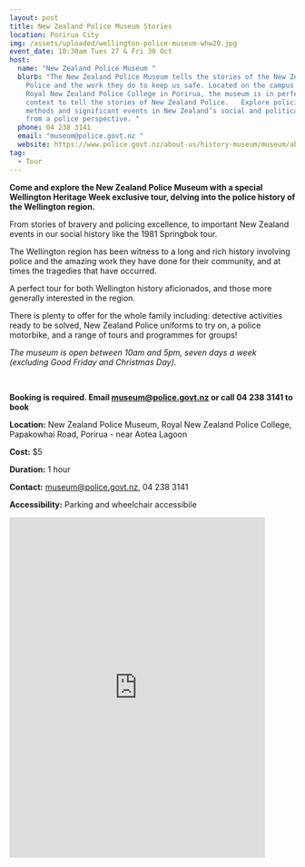 ```yaml
---
layout: post
title: New Zealand Police Museum Stories
location: Porirua City
img: /assets/uploaded/wellington-police-museum-whw20.jpg
event_date: 10:30am Tues 27 & Fri 30 Oct
host:
  name: "New Zealand Police Museum "
  blurb: "The New Zealand Police Museum tells the stories of the New Zealand
    Police and the work they do to keep us safe. Located on the campus of the
    Royal New Zealand Police College in Porirua, the museum is in perfect
    context to tell the stories of New Zealand Police.   Explore policing
    methods and significant events in New Zealand’s social and political history
    from a police perspective. "
  phone: 04 238 3141
  email: "museum@police.govt.nz "
  website: https://www.police.govt.nz/about-us/history-museum/museum/about-museum
tag:
  - Tour
---
```

**Come and explore the New Zealand Police Museum with a special Wellington Heritage Week exclusive tour, delving into the police history of the Wellington region.** 

From stories of bravery and policing excellence, to important New Zealand events in our social history like the 1981 Springbok tour. 

The Wellington region has been witness to a long and rich history involving police and the amazing work they have done for their community, and at times the tragedies that have occurred. 

A perfect tour for both Wellington history aficionados, and those more generally interested in the region.

There is plenty to offer for the whole family including: detective activities ready to be solved, New Zealand Police uniforms to try on, a police motorbike, and a range of tours and programmes for groups!

*The museum is open between 10am and 5pm, seven days a week (excluding Good Friday and Christmas Day).* 

<br>

**Booking is required. Email museum@police.govt.nz or call 04 238 3141 to book**

**Location:** New Zealand Police Museum, Royal New Zealand Police College, Papakowhai Road, Porirua - near Aotea Lagoon

**Cost:** $5

**Duration:** 1 hour

**Contact:** museum@police.govt.nz, 04 238 3141

**Accessibility:** Parking and wheelchair accessibile 

<iframe src="https://www.facebook.com/plugins/page.php?href=https%3A%2F%2Fwww.facebook.com%2FNewZealandPoliceMuseum%2F&tabs=timeline&width=450&height=600&small_header=false&adapt_container_width=true&hide_cover=false&show_facepile=true&appId" width="450" height="600" style="border:none;overflow:hidden" scrolling="no" frameborder="0" allowTransparency="true" allow="encrypted-media"></iframe>